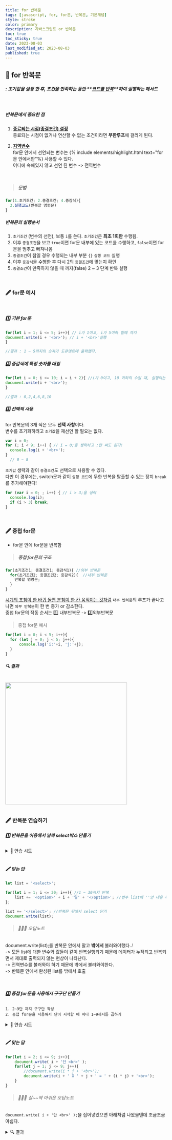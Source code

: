 ```yaml
---
title: for 반복문
tags: [javascript, for, for문, 반복문, 기본개념]
style: stroke
color: primary
description: 자바스크립트 or 반복문
toc: true
toc_sticky: true
date: 2023-08-03
last_modified_at: 2023-08-03
published: true
---
```


## 📖 for 반복문
   
##### : 초기값을 설정 한 후, 조건을 만족하는 동안 **<u>코드를 반복</u>**하여 실행하는 메서드

<br>

##### 반복문에서 중요한 점

1. **<u>종료되는 시점(종결조건) 설정</u>**<br>
종료되는 시점이 없거나 연산할 수 없는 조건이라면 **무한루프**에 걸리게 된다.

1. **<u>지역변수</u>**<br>
for문 안에서 선언되는 변수는 {% include elements/highlight.html text="for문 안에서만"%} 사용할 수 있다.<br>
어디에 속해있지 않고 선언 된 변수 -> 전역변수

<br>

> ##### 문법

```javascript
for(1.초기조건; 2.종결조건; 4.증감식){
  3.실행코드(반복할 명령문)
}
```
##### 반복문의 실행순서

1. `초기조건` (변수의 선언), 보통 `i`를 쓴다. `초기조건`은 **최초 1회만** 수행됨.
1. 이후 `종결조건`을 보고 `true`이면 for문 내부에 있는 코드를 수행하고, `false`이면 for문을 멈추고 빠져나옴
1. `종결조건`이 참일 경우 수행되는 내부 부분 `{}` `실행 코드` 실행
1. 이후 `증감식`을 수행한 후 다시 2의 `종결조건`에 맞는지 확인
1. `종결조건`이 만족하지 않을 때 까지(false) 2 ~ 3 단계 반복 실행


<br>

### 🖋️ for문 예시
<br>

##### 1️⃣ 기본 for문

```javascript
for(let i = 1; i <= 5; i++){ // i가 1이고, i가 5이하 일때 까지
document.write(i + '<br>'); // i + '<br>'실행
}

//결과 : 1 ~ 5까지의 숫자가 도큐멘트에 출력됐다.
```


##### 2️⃣ 증감식에 특정 숫자를 대입

```javascript
for(let i = 0; i <= 10; i = i + 2){ //i가 0이고, 10 이하의 수일 때, 실행되는 i마다 +2
document.write(i + '<br>');
} 

//결과 : 0,2,4,6,8,10
```


##### 3️⃣ 선택적 사용

for 반복문의 3개 식은 모두 **선택 사항**이다.<br>
변수를 초기화하려고 `초기값`을 재선언 할 필요는 없다.

```javascript
var i = 0;
for (; i < 9; i++) { // i = 0;을 생략하고 ;만 써도 된다!
  console.log(i + '<br>');
}
  // 0 ~ 8
```

`초기값` 생략과 같이  `종결조건`도 선택으로 사용할 수 있다.<br>
다만 이 경우에는, switch문과 같이 `실행 코드`에 무한 반복을 탈출할 수 있는 장치 `break`를 추가해야한다!

```javascript
for (var i = 0; ; i++) { // i > 3;을 생략
  console.log(i);
  if (i > 3) break;
}
```

<br>

### 🖋️ 중첩 for문

- for문 안에 for문을 반복함

> ##### 중첩 for문의 구조

```javascript
for(초기조건1; 종결조건1; 증감식1){ //외부 반복문
  for(초기조건2; 종결조건2; 증감식2){	//내부 반복문
    반복할 명령문;
  }
}
```
<u>시계의 초침이 한 바퀴 돌면 분침이 한 칸 움직이는 것처럼</u> `내부 반복문`의 루프가 끝나고 나면 `외부 반복문`이 한 번 증가 or 감소한다.<br>
중첩 for문의 작동 순서는 1️⃣ 내부반복문 -> 2️⃣외부반복문

> 중첩 for문 예시

```javascript
for(let i = 0; i < 5; i++){
  for (let j = 0; j < 5; j++){
      console.log('i:'+i, 'j:'+j);
  }
}
```
##### 🔍 결과 <br>
<img src="https://github.com/yamtto03122/yamtto03122.github.io/assets/134922108/6a2efc9b-f6c3-44b6-8bfa-3c8b3a056987" style= "height:380px; margin:1em 0;">

<br>

### 🖋️ 반복문 연습하기

##### 1️⃣ 반복문을 이용해서 날짜 select박스 만들기

<details>
  <summary>📝 연습 시도</summary>
  <div markdown="1">

  ```javascript
 let list = '<select>';
 for(i = 1; i <= 30; i++){
  document.write(`${list}<option>${i}일</option>`)
 }
  ```
##### 🔍 결과 <br>
<img src="https://github.com/yamtto03122/yamtto03122.github.io/assets/134922108/ccc3906d-8731-4b5d-a8d4-9c63a4e58055" style= "height:380px; margin:1em 0;">

와이라노... 홀수만 출력되는 현상이 나타났다..

  </div>
</details>

<br>

##### 🖍️ 맞는 답

```javascript
let list = '<select>';

for(let i = 1; i <= 30; i++){ //1 ~ 30까지 반복
    list += '<option>' + i + '일' + '</option>'; //변수 list에 ''안 내용 더해주기.
};

list += '</select>'; //반복문 뒤에서 select 닫기
document.write(list);
```
> ###### 🙅🏻‍♀️ 오답노트<br>
document.write(list);를 반복문 안에서 말고 **밖에서** 불러와야했다..!<br>
-> 모든 list에 대한 변수와 값들이 같이 반복실행되기 때문에 데이터가 누적되고 반복되면서 제대로 출력되지 않는 현상이 나타난다.<br>
-> 전역변수를 불러와야 하기 때문에 밖에서 불러와야한다.<br>
-> 반복문 안에서 완성된 list를 밖에서 호출


<br>


##### 2️⃣ 중첩 for문을 사용해서 구구단 만들기

    1. 2~9단 까지 구구단 작성
    2. 중첩 for문을 사용해서 단이 시작할 때 마다 1~9까지를 곱하기

<details>
  <summary> 📝 연습 시도</summary>
  <div markdown="1">

  ```javascript
  for(let i = 2; i <= 9; i++){
      //console.log(i);
      for(let j = 1; j <= 9; j++){
          console.log(j, i);
          document.write(`${i} X ${j}= ${j * i}<br>`)
      }
  }
  ```
##### 🔍 결과 <br>
<img src="https://github.com/yamtto03122/yamtto03122.github.io/assets/134922108/c06516d7-4765-4795-8a52-55edb59219d5" style= "height:380px; margin:1em 0;">

제대로 나온거같다!


  </div>
</details>

<br>

##### 🖍️ 맞는 답

```javascript
for(let i = 2; i <= 9; i++){
    document.write( i + '단 <br>' );
    for(let j = 1; j <= 9; j++){
        //document.write(i * j + '<br>');
        document.write(i + ' X ' + j + ' = ' + (i * j) + '<br>');
    }
}
```
> ###### 🙅🏻‍♀️ 살~~짝 아쉬운 오답노트<br>
`document.write( i + '단 <br>' );`을 집어넣었으면 아래처럼 나왔을텐데 조금조금 아쉽다.

<details>
  <summary> 🔍 결과</summary>
  <div markdown="1">
<img src="https://github.com/yamtto03122/yamtto03122.github.io/assets/134922108/97a2f40a-07b7-48e9-9901-07f700f4f200" style= "height:380px; margin:1em 0;">
  </div>
</details>